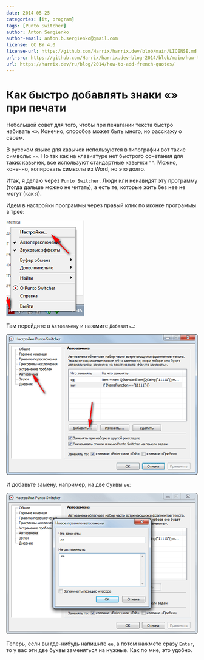 ```yaml
---
date: 2014-05-25
categories: [it, program]
tags: [Punto Switcher]
author: Anton Sergienko
author-email: anton.b.sergienko@gmail.com
license: CC BY 4.0
license-url: https://github.com/Harrix/harrix.dev/blob/main/LICENSE.md
url-src: https://github.com/Harrix/harrix.dev-blog-2014/blob/main/how-to-add-french-quotes/how-to-add-french-quotes.md
url: https://harrix.dev/ru/blog/2014/how-to-add-french-quotes/
---
```


# Как быстро добавлять знаки «» при печати

Небольшой совет для того, чтобы при печатании текста быстро набивать «». Конечно, способов может быть много, но расскажу о своем.

В русском языке для кавычек используются в типографии вот такие символы: `«»`. Но так как на клавиатуре нет быстрого сочетания для таких кавычек, все используют стандартные кавычки `""`. Можно, конечно, копировать символы из Word, но это долго.

Итак, я делаю через `Punto Switcher`. Люди или ненавидят эту программу (тогда дальше можно не читать), а есть те, которые жить без нее не могут (как я).

Идем в настройки программы через правый клик по иконке программы в трее:

![Меню программы в трее](img/punto-switcher_01.png)

Там перейдите в `Автозамену` и нажмите `Добавить…`:

![Добавление нового правила в автозамене](img/punto-switcher_02.png)

И добавьте замену, например, на две буквы `ee`:

![Новое правило для автозамены](img/punto-switcher_03.png)

Теперь, если вы где-нибудь напишите `ee`, а потом нажмете сразу `Enter`, то у вас эти две буквы заменяться на нужные. Как по мне, это удобно.
